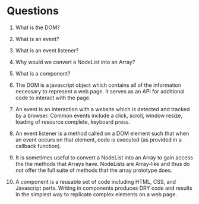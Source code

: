 # Questions

1. What is the DOM?
2. What is an event?
3. What is an event listener?
4. Why would we convert a NodeList into an Array?
5. What is a component? 

1. The DOM is a javascript object which contains all of the information necessary to represent a web page. It serves as an API for additional code to interact with the page.

2. An event is an interaction with a website which is detected and tracked by a browser. Common events include a click, scroll, window resize, loading of resource complete, keyboard press.

3. An event listener is a method called on a DOM element such that when an event occurs on that element, code is executed (as provided in a callback function).

4. It is sometimes useful to convert a NodeList into an Array to gain access the the methods that Arrays have. NodeLists are Array-like and thus do not offer the full suite of methods that the array prototype does.

5. A component is a reusable set of code including HTML, CSS, and Javascript parts. Writing in components produces DRY code and results in the simplest way to replicate complex elements on a web page.